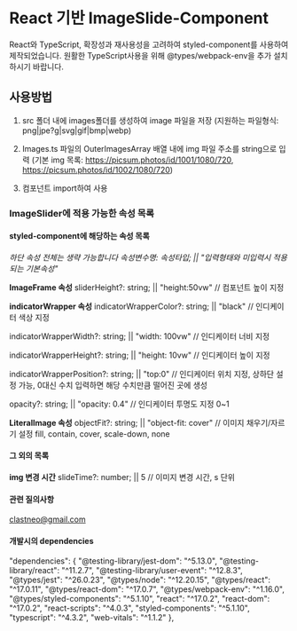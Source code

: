 # React 기반 ImageSlide-Component

React와 TypeScript, 확장성과 재사용성을 고려하여 styled-component를 사용하여 제작되었습니다. 원활한 TypeScript사용을 위해 @types/webpack-env을 추가 설치하시기 바랍니다.

## 사용방법

1. src 폴더 내에 images폴더를 생성하여 image 파일을 저장
  (지원하는 파일형식: png|jpe?g|svg|gif|bmp|webp)

2. Images.ts 파일의 OuterImagesArray 배열 내에 img 파일 주소를 string으로 입력
  (기본 img 목록: https://picsum.photos/id/1001/1080/720, https://picsum.photos/id/1002/1080/720)

3. 컴포넌트 import하여 사용

### ImageSlider에 적용 가능한 속성 목록
#### styled-component에 해당하는 속성 목록
  *하단 속성 전체는 생략 가능합니다*
  *속성변수명: 속성타입; || "입력형태와 미입력시 적용되는 기본속성"*
  
  **ImageFrame 속성**
  sliderHeight?: string; || "height:50vw"
  // 컴포넌트 높이 지정

  **indicatorWrapper 속성**
  indicatorWrapperColor?: string; || "black"
  // 인디케이터 색상 지정

  indicatorWrapperWidth?: string; || "width: 100vw"
  // 인디케이터 너비 지정

  indicatorWrapperHeight?: string; || "height: 10vw"
  // 인디케이터 높이 지정
  
  indicatorWrapperPosition?: string; || "top:0" 
  // 인디케이터 위치 지정, 상하단 설정 가능, 0대신 수치 입력하면 해당 수치만큼 떨어진 곳에 생성

  opacity?: string; || "opacity: 0.4"
  // 인디케이터 투명도 지정 0~1

  **LiteralImage 속성**
  objectFit?: string; || "object-fit: cover"
  // 이미지 채우기/자르기 설정 fill, contain, cover, scale-down, none

#### 그 외의 목록
  **img 변경 시간**
  slideTime?: number; || 5
  // 이미지 변경 시간, s 단위

#### 관련 질의사항
clastneo@gmail.com

#### 개발시의 dependencies
"dependencies": {
  "@testing-library/jest-dom": "^5.13.0",
  "@testing-library/react": "^11.2.7",
  "@testing-library/user-event": "^12.8.3",
  "@types/jest": "^26.0.23",
  "@types/node": "^12.20.15",
  "@types/react": "^17.0.11",
  "@types/react-dom": "^17.0.7",
  "@types/webpack-env": "^1.16.0",
  "@types/styled-components": "^5.1.10",
  "react": "^17.0.2",
  "react-dom": "^17.0.2",
  "react-scripts": "^4.0.3",
  "styled-components": "^5.1.10",
  "typescript": "^4.3.2",
  "web-vitals": "^1.1.2"
},
